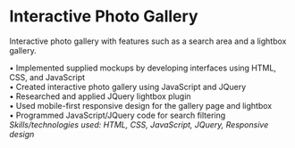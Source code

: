 # Interactive Photo Gallery
<p>Interactive photo gallery with features such as a search area and a lightbox gallery.</p>
•	Implemented supplied mockups by developing interfaces using HTML, CSS, and JavaScript<br>
•	Created interactive photo gallery using JavaScript and JQuery<br>
•	Researched and applied JQuery lightbox plugin<br>
•	Used mobile-first responsive design for the gallery page and lightbox<br>
•	Programmed JavaScript/JQuery code for search filtering<br>   
<em>Skills/technologies used: HTML, CSS, JavaScript, JQuery, Responsive design</em>
